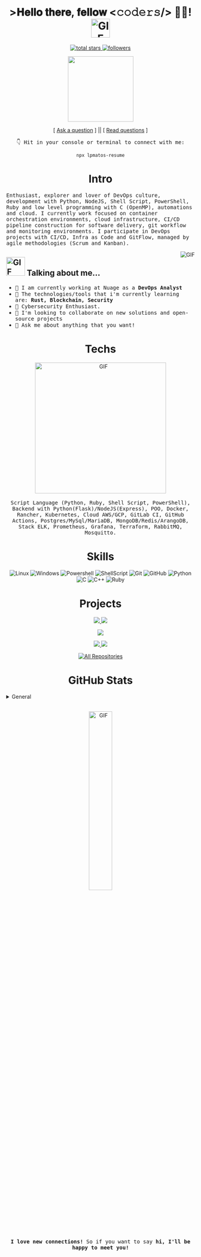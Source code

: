 <h1 align="center"> >𝐇𝐞𝐥𝐥𝐨 𝐭𝐡𝐞𝐫𝐞, 𝐟𝐞𝐥𝐥𝐨𝐰 <𝚌𝚘𝚍𝚎𝚛𝚜/> 👨‍💻! <img src="https://media.giphy.com/media/mGcNjsfWAjY5AEZNw6/giphy.gif" alt="GIF" width="50px"></h2>

<p align="center">
  <a href="https://github.com/lpmatos?tab=repositories&sort=stargazers">
    <img alt="total stars" title="Total stars on GitHub" src="https://custom-icon-badges.herokuapp.com/badge/dynamic/json?logo=star&color=white&labelColor=black&label=Stars&style=for-the-badge&query=%24.stars&url=https://api.github-star-counter.workers.dev/user/gsvprharsha"/>
  </a>
  <a href="https://github.com/lpmatos">
    <img alt="followers" title="Follow me on Github" src="https://custom-icon-badges.herokuapp.com/github/followers/lpmatos?color=white&labelColor=black&style=for-the-badge&logo=person-add&label=Follow&logoColor=white"/>
  </a>
</p>



<p align="center">
    <img src="https://gidigi.com/cdn/love.gif" width="175">
</p>

<p align="center">
[ <a href='https://github.com/lpmatos/lpmatos/issues/new'>Ask a question</a> ] ||
[ <a href='https://github.com/lpmatos/lpmatos/issues?q=is%3Aissue+is%3Aclosed'>Read questions</a> ]
</p>

<p align="center">
  <samp>👇 Hit in your console or terminal to connect with me:</samp>
  <p align="center">
    <code>npx lpmatos-resume</code>
  </p>
</p>

<h1 align="center">Intro</h1>

<p>
  <samp>
    Enthusiast, explorer and lover of DevOps culture, development with Python, NodeJS, Shell Script, PowerShell, Ruby and low level programming with C (OpenMP), automations and cloud. I currently work focused on container orchestration environments, cloud infrastructure, CI/CD pipeline construction for software delivery, git workflow and monitoring environments. I participate in DevOps projects with CI/CD, Infra as Code and GitFlow, managed by agile methodologies (Scrum and Kanban).
  </samp>
</p>

<img align="right" src="https://media.giphy.com/media/836HiJc7pgzy8iNXCn/giphy.gif" alt="GIF"/>

<h2>
  <img src="https://media.giphy.com/media/VgCDAzcKvsR6OM0uWg/giphy.gif" alt="GIF" width="50px"> Talking about me...
</h2>

<ul>
  <li>
    <samp>🔭 I am currently working at Nuage as a <b>DevOps Analyst</b></samp>
  </li>
  <li>
    <samp>🌱 The technologies/tools that i'm currently learning are: <b>Rust, Blockchain, Security</b></samp>
  </li>
  <li>
    <samp>👾 Cybersecurity Enthusiast.</samp>
  </li>
  <li>
    <samp>👯 I'm looking to collaborate on new solutions and open-source projects</samp>
  </li>
  <li>
    <samp>💬 Ask me about anything that you want!</samp>
  </li>
</ul>

<h1 align="center">Techs</h1>

<p align="center">
  <img align="center" src="https://media.giphy.com/media/137EaR4vAOCn1S/giphy.gif" alt="GIF" width="350" heigh="190"/>
  <br>
  <br>
  <samp>
    Script Language (Python, Ruby, Shell Script, PowerShell), Backend with Python(Flask)/NodeJS(Express), POO, Docker, Rancher, Kubernetes, Cloud AWS/GCP, GitLab CI, GitHub Actions, Postgres/MySql/MariaDB, MongoDB/Redis/ArangoDB, Stack ELK, Prometheus, Grafana, Terraform, RabbitMQ, Mosquitto.
  </samp>
</p>

<h1 align="center">Skills</h1>

<p align="center">
  <img alt="Linux" src="https://img.shields.io/badge/-Linux-FCC624?style=for-the-badge&logo=linux&logoColor=white">
  <img alt="Windows" src="https://img.shields.io/badge/-Windows-204E87?&style=for-the-badge&logo=windows&logoColor=white">
  <img alt="Powershell" src="https://img.shields.io/badge/-PowerShell-blue?&style=for-the-badge&logo=powershell&logoColor=white">
  <img alt="ShellScript" src="https://img.shields.io/badge/-ShellScript-4EAA25?style=for-the-badge&logo=gnu%20bash&logoColor=white">
  <img alt="Git" src="https://img.shields.io/badge/-Git-F05032?style=for-the-badge&logo=git&logoColor=white">
  <img alt="GitHub" src="https://img.shields.io/badge/-GitHub-181717?style=for-the-badge&logo=GitHub&logoColor=white">
  <img alt="Python" src="https://img.shields.io/badge/Python-blue?style=for-the-badge&logo=python&logoColor=white">
  <img alt="C" src="https://img.shields.io/badge/C-00599C?style=for-the-badge&logo=c&logoColor=white">
  <img alt="C++" src="https://img.shields.io/badge/C%2B%2B-00599C?style=for-the-badge&logo=c%2B%2B&logoColor=white">
  <img alt="Ruby" src="https://img.shields.io/badge/Ruby-CC342D?style=for-the-badge&logo=ruby&logoColor=white">
</p>

<h1 align="center">Projects</h1>

<p align="center">
  <a href="https://github.com/lpmatos/twitter-realtime-processing-covid">
    <img src="https://github-readme-stats.vercel.app/api/pin/?username=lpmatos&repo=twitter-realtime-processing-covid" />
  </a>
  <a href="https://github.com/lpmatos/twitter-sentimental-analysis-covid">
    <img src="https://github-readme-stats.vercel.app/api/pin/?username=lpmatos&repo=twitter-sentimental-analysis-covid" />
  </a>
</p>

<p align="center">
  <img src="https://github-readme-stats.vercel.app/api?username=lpmatos&show_icons=true" />
</p>

<p align="center">
  <a href="https://github.com/lpmatos/helm-recursive-library">
    <img src="https://github-readme-stats.vercel.app/api/pin/?username=lpmatos&repo=helm-recursive-library" />
  </a>
  <a href="https://github.com/lpmatos/gitlab-ci-lint">
    <img src="https://github-readme-stats.vercel.app/api/pin/?username=lpmatos&repo=gitlab-ci-lint" />
  </a>
</p>

<p align="center">
  <a href="https://github.com/lpmatos?tab=repositories"><img alt="All Repositories" title="All Repositories" src="https://custom-icon-badges.herokuapp.com/badge/-All%20Repos-2962FF?style=for-the-badge&logoColor=white&logo=repo"/></a>
</p>

<h1 align="center">GitHub Stats</h1>

<details><summary>General</summary>
<p align="center">
  <img src="https://metrics.lecoq.io/lpmatos?template=terminal&base.community=0&languages=1&gists=1&isocalendar=1&repositories=1&repositories=100&repositories.batch=100&repositories.forks=false&repositories.affiliations=owner&isocalendar.duration=full-year&languages.limit=8&languages.sections=most-used&languages.colors=github&languages.threshold=0%25&languages.indepth=false&languages.analysis.timeout=15&languages.categories=markup%2C%20programming&languages.recent.categories=markup%2C%20programming&languages.recent.load=300&languages.recent.days=14&config.timezone=America%2FSao_Paulo">
</p>
</details>

<br>

<p align="center">
  <img width=35% src="https://www.icegif.com/wp-content/uploads/baby-yoda-bye-bye-icegif.gif" alt="GIF">
</p>

<br>

<p align="center">
  <samp>
    <b>
      I love new connections!</b> So if you want to say <b>hi, I'll be happy to meet you!
    </b>
  <samp>
</p>
